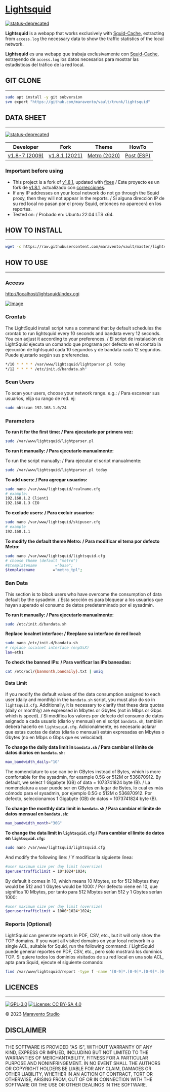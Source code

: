 # [Lightsquid](https://www.maravento.com)

[![status-deprecated](https://img.shields.io/badge/status-deprecated-red.svg)](https://github.com/maravento/vault)

**Lightsquid** is a webapp that works exclusively with [Squid-Cache](https://www.squid-cache.org/), extracting from `access.log` the necessary data to show the traffic statistics of the local network.

**Lightsquid** es una webapp que trabaja exclusivamente con [Squid-Cache](https://www.squid-cache.org/), extrayendo de `access.log` los datos necesarios para mostrar las estadísticas del tráfico de la red local.

## GIT CLONE

---

```bash
sudo apt install -y git subversion
svn export "https://github.com/maravento/vault/trunk/lightsquid"
```

## DATA SHEET

---

[![status-deprecated](https://img.shields.io/badge/status-deprecated-red.svg)](https://lightsquid.sourceforge.net/)

| Developer | Fork | Theme | HowTo |
| :---: | :---: | :---: | :---: |
| [v1.8-7 (2009)](https://lightsquid.sourceforge.net/) | [v1.8.1 (2021)](https://github.com/finisky/lightsquid-1.8.1) | [Metro (2020)](https://www.sysadminsdecuba.com/2020/09/lightsquid/) | [Post (ESP)](https://www.maravento.com/2022/10/lightsquid.html) |

### Important before using

- This project is a fork of [v1.8.1](https://github.com/finisky/lightsquid-1.8.1), updated with [fixes](https://github.com/finisky/lightsquid-1.8.1/issues/1) / Este proyecto es un fork de [v1.8.1](https://github.com/finisky/lightsquid-1.8.1), actualizado con [correcciones](https://github.com/finisky/lightsquid-1.8.1/issues/1).
- If any IP addresses on your local network do not go through the Squid proxy, then they will not appear in the reports. / Si alguna dirección IP de su red local no pasan por el proxy Squid, entonces no aparecerá en los reportes.
- Tested on: / Probado en: Ubuntu 22.04 LTS x64.

## HOW TO INSTALL

---

```bash
wget -c https://raw.githubusercontent.com/maravento/vault/master/lightsquid/lsinstall.sh && sudo chmod +x lsinstall.sh && sudo ./lsinstall.sh
```

## HOW TO USE

---

### Access

[http://localhost/lightsquid/index.cgi](http://localhost/lightsquid/index.cgi)

[![Image](https://raw.githubusercontent.com/maravento/vault/master/lightsquid/lightsquid.png)](https://www.maravento.com/)

### Crontab

The LightSquid install script runs a command that by default schedules the crontab to run lightsquid every 10 seconds and bandata every 12 seconds. You can adjust it according to your preferences. / El script de instalación de LightSquid ejecuta un comando que programa por defecto en el crontab la ejecución de lightsquid cada 10 segundos y de bandata cada 12 segundos. Puede ajustarlo según sus preferencias.

```bash
*/10 * * * * /var/www/lightsquid/lightparser.pl today
*/12 * * * * /etc/init.d/bandata.sh"
```

### Scan Users

To scan your users, choose your network range. e.g.: / Para escanear sus usuarios, elija su rango de red. ej:

```bash
sudo nbtscan 192.168.1.0/24
```

### Parameters

**To run it for the first time: / Para ejecutarlo por primera vez:**

```bash
sudo /var/www/lightsquid/lightparser.pl
```

**To run it manually: / Para ejecutarlo manualmente:**

To run the script manually: / Para ejecutar el script manualmente:

```bash
sudo /var/www/lightsquid/lightparser.pl today
```

**To add users: / Para agregar usuarios:**

```bash
sudo nano /var/www/lightsquid/realname.cfg
# example:
192.168.1.2 Client1
192.168.1.3 CEO
```

**To exclude users: / Para excluir usuarios:**

```bash
sudo nano /var/www/lightsquid/skipuser.cfg
# example
192.168.1.1
```

**To modify the default theme Metro: / Para modificar el tema por defecto Metro:**

```bash
sudo nano /var/www/lightsquid/lightsquid.cfg
# choose theme (default "metro")
#$templatename        ="base";
$templatename        ="metro_tpl";
```

### Ban Data

This section is to block users who have overcome the consumption of data default by the sysadmin. / Esta sección es para bloquear a los usuarios que hayan superado el consumo de datos predeterminado por el sysadmin.

**To run it manually: / Para ejecutarlo manualmente:**

```bash
sudo /etc/init.d/bandata.sh
```

**Replace localnet interface: / Reeplace su interface de red local:**

```bash
sudo nano /etc/init.d/bandata.sh
# replace localnet interface (enpXsX)
lan=eth1
```

**To check the banned IPs: / Para verificar las IPs baneadas:**

```bash
cat /etc/acl/{banmonth,bandaily}.txt | uniq
```

#### Data Limit

If you modify the default values of the data consumption assigned to each user (daily and monthly) in the `bandata.sh` script, you must also do so in `lightsquid.cfg`. Additionally, it is necessary to clarify that these data quotas (daily or monthly) are expressed in Mbytes or Gbytes (not in Mbps or Gbps which is speed). / Si modifica los valores por defecto del consumo de datos asignado a cada usuario (diario y mensual) en el script `bandata.sh`, también deberá hacerlo en `lightsquid.cfg`. Adicionalmente, es necesario aclarar que estas cuotas de datos (diaria o mensual) están expresadas en Mbytes o Gbytes (no en Mbps o Gbps que es velocidad).

**To change the daily data limit in `bandata.sh` / Para cambiar el límite de datos diarios en `bandata.sh`:**

```bash
max_bandwidth_daily="1G"
```

The nomenclature to use can be in GBytes instead of Bytes, which is more comfortable for the sysadmin, for example 0.5G or 512M or 536870912. By default, we select 1 Gigabyte (GB) of data = 1073741824 byte (B). / La nomenclatura a usar puede ser en GBytes en lugar de Bytes, lo cual es más cómodo para el sysadmin, por ejemplo 0.5G o 512M o 536870912. Por defecto, seleccionamos 1 Gigabyte (GB) de datos = 1073741824 byte (B).

**To change the monthly data limit in `bandata.sh` / Para cambiar el límite de datos mensual en `bandata.sh`:**

```bash
max_bandwidth_month="30G"
```

**To change the data limit in `lightsquid.cfg` / Para cambiar el límite de datos en `lightsquid.cfg`:**

```bash
sudo nano /var/www/lightsquid/lightsquid.cfg
```

And modify the following line: / Y modificar la siguiente línea:

```bash
#user maximum size per day limit (oversize)
$perusertrafficlimit = 10*1024*1024;
```

By default it comes in 10, which means 10 Mbytes, so for 512 Mbytes they would be 512 and 1 Gbytes would be 1000: / Por defecto viene en 10, que significa 10 Mbytes, por tanto para 512 Mbytes serían 512 y 1 Gbytes serían 1000:

```bash
#user maximum size per day limit (oversize)
$perusertrafficlimit = 1000*1024*1024;
```

### Reports (Optional)

LightSquid can generate reports in PDF, CSV, etc., but it will only show the TOP domains. If you want all visited domains on your local network in a single ACL, suitable for Squid, run the following command: / LightSquid puede generar reportes en PDF, CSV, etc., pero solo mostrará los dominios TOP. Si quiere todos los dominios visitados de su red local en una sola ACL, apta para Squid, ejecute el siguiente comando:

```bash
find /var/www/lightsquid/report -type f -name '[0-9]*.[0-9]*.[0-9]*.[0-9]*' -exec grep -oE '[[:alnum:]_.-]+\.([[:alnum:]_.-]+)+' {} \; | sed 's/^\.//' | sed -r 's/^(www|ftp|ftps|ftpes|sftp|pop|pop3|smtp|imap|http|https)\.//g' | sed -r '/^[0-9]{1,3}(\.[0-9]{1,3}){3}$/d' | tr -d ' ' | awk '{print "." $1}' | sort -u > sites.txt
```

## LICENCES

---

[![GPL-3.0](https://img.shields.io/badge/License-GPLv3-blue.svg)](https://www.gnu.org/licenses/gpl.txt)
[![License: CC BY-SA 4.0](https://img.shields.io/badge/License-CC_BY--SA_4.0-lightgrey.svg)](https://creativecommons.org/licenses/by-sa/4.0/)

© 2023 [Maravento Studio](https://www.maravento.com)

## DISCLAIMER

---

THE SOFTWARE IS PROVIDED "AS IS", WITHOUT WARRANTY OF ANY KIND, EXPRESS OR IMPLIED, INCLUDING BUT NOT LIMITED TO THE WARRANTIES OF MERCHANTABILITY, FITNESS FOR A PARTICULAR PURPOSE AND NONINFRINGEMENT. IN NO EVENT SHALL THE AUTHORS OR COPYRIGHT HOLDERS BE LIABLE FOR ANY CLAIM, DAMAGES OR OTHER LIABILITY, WHETHER IN AN ACTION OF CONTRACT, TORT OR OTHERWISE, ARISING FROM, OUT OF OR IN CONNECTION WITH THE SOFTWARE OR THE USE OR OTHER DEALINGS IN THE SOFTWARE.
